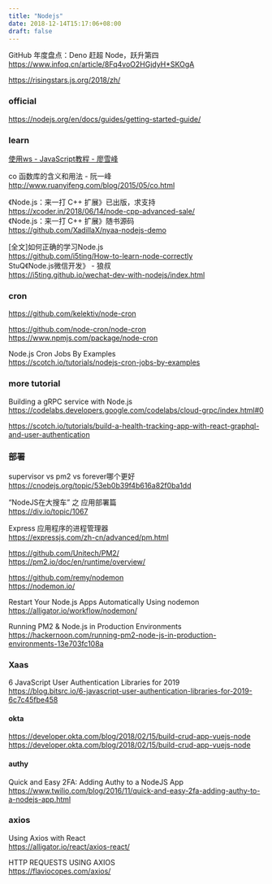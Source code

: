 ```yaml
---
title: "Nodejs"
date: 2018-12-14T15:17:06+08:00
draft: false
---
```


GitHub 年度盘点：Deno 赶超 Node，跃升第四  
https://www.infoq.cn/article/8Fq4voO2HGjdyH*SKOgA

https://risingstars.js.org/2018/zh/

### official

https://nodejs.org/en/docs/guides/getting-started-guide/

### learn

[使用ws - JavaScript教程 - 廖雪峰](https://www.liaoxuefeng.com/wiki/001434446689867b27157e896e74d51a89c25cc8b43bdb3000/0014727922914053479c966220f47da91991fa9c27ac3ea000)

co 函数库的含义和用法 - 阮一峰  
http://www.ruanyifeng.com/blog/2015/05/co.html

《Node.js：来一打 C++ 扩展》已出版，求支持  
https://xcoder.in/2018/06/14/node-cpp-advanced-sale/  
《Node.js：来一打 C++ 扩展》随书源码  
https://github.com/XadillaX/nyaa-nodejs-demo

[全文]如何正确的学习Node.js  
https://github.com/i5ting/How-to-learn-node-correctly  
StuQ《Node.js微信开发》 - 狼叔  
https://i5ting.github.io/wechat-dev-with-nodejs/index.html

### cron

https://github.com/kelektiv/node-cron  

https://github.com/node-cron/node-cron  
https://www.npmjs.com/package/node-cron

Node.js Cron Jobs By Examples  
https://scotch.io/tutorials/nodejs-cron-jobs-by-examples


### more tutorial

Building a gRPC service with Node.js  
https://codelabs.developers.google.com/codelabs/cloud-grpc/index.html#0

https://scotch.io/tutorials/build-a-health-tracking-app-with-react-graphql-and-user-authentication


### 部署

supervisor vs pm2 vs forever哪个更好  
https://cnodejs.org/topic/53eb0b39f4b616a82f0ba1dd

“NodeJS在大搜车” 之 应用部署篇  
https://div.io/topic/1067

Express 应用程序的进程管理器  
https://expressjs.com/zh-cn/advanced/pm.html

https://github.com/Unitech/PM2/  
https://pm2.io/doc/en/runtime/overview/

https://github.com/remy/nodemon  
https://nodemon.io/

Restart Your Node.js Apps Automatically Using nodemon  
https://alligator.io/workflow/nodemon/

Running PM2 & Node.js in Production Environments  
https://hackernoon.com/running-pm2-node-js-in-production-environments-13e703fc108a


### Xaas


6 JavaScript User Authentication Libraries for 2019  
https://blog.bitsrc.io/6-javascript-user-authentication-libraries-for-2019-6c7c45fbe458

#### okta  
https://developer.okta.com/blog/2018/02/15/build-crud-app-vuejs-node  
https://developer.okta.com/blog/2018/02/15/build-crud-app-vuejs-node

#### authy  
Quick and Easy 2FA: Adding Authy to a NodeJS App  
https://www.twilio.com/blog/2016/11/quick-and-easy-2fa-adding-authy-to-a-nodejs-app.html


### axios

Using Axios with React  
https://alligator.io/react/axios-react/

HTTP REQUESTS USING AXIOS  
https://flaviocopes.com/axios/